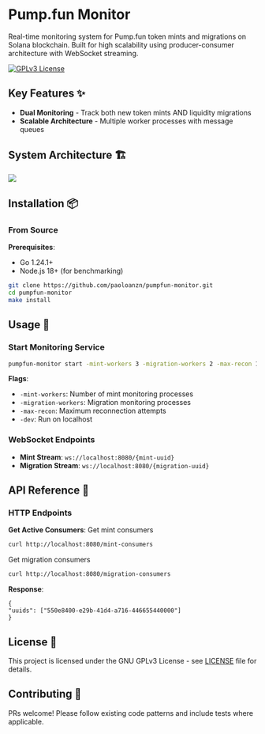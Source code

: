 # Pump.fun Monitor

Real-time monitoring system for Pump.fun token mints and migrations on Solana blockchain. Built for high scalability using producer-consumer architecture with WebSocket streaming.

[![GPLv3 License](https://img.shields.io/badge/License-GPL%20v3-green.svg)](https://opensource.org/licenses/)

## Key Features ✨
- **Dual Monitoring** - Track both new token mints AND liquidity migrations
- **Scalable Architecture** - Multiple worker processes with message queues

## System Architecture 🏗
[![](https://mermaid.ink/img/pako:eNp9ks1ugzAQhF_F8pkcypFDpQbyWxGpIlKl4hxcvAWLsEbGTlUlefcaKCStmtxmR59nV9490kwJoAHNNa8Lso0YPqVbVQKSWKIhsUJplN6RyeTxtIFPUrUuHABNcyLTtIegaXgO5MWChR3D0Nkuz0iFvwMu9pAQXaN_YqbtGzLre7zCe6KyEgxJQB9Ak4eRmN8g_JFY3CA2jog6Ynk1x7-temx1D_NHbH0Pa5vOOuw5Dfey_QfnzHuH4WIQy0GsBrEeBEPq0Qp0xaVwuzsyJIRRU0AFjAZOCq5LRhmeHcetUckXZjQw2oJHtbJ5QYMPvm9cZWvBDUSSu3mr0a05vil1qUG0S4z7U-kuxnMX0zb_yQQUoENl0dDAP38DcUPH9w?type=png)](https://mermaid.live/edit#pako:eNp9ks1ugzAQhF_F8pkcypFDpQbyWxGpIlKl4hxcvAWLsEbGTlUlefcaKCStmtxmR59nV9490kwJoAHNNa8Lso0YPqVbVQKSWKIhsUJplN6RyeTxtIFPUrUuHABNcyLTtIegaXgO5MWChR3D0Nkuz0iFvwMu9pAQXaN_YqbtGzLre7zCe6KyEgxJQB9Ak4eRmN8g_JFY3CA2jog6Ynk1x7-temx1D_NHbH0Pa5vOOuw5Dfey_QfnzHuH4WIQy0GsBrEeBEPq0Qp0xaVwuzsyJIRRU0AFjAZOCq5LRhmeHcetUckXZjQw2oJHtbJ5QYMPvm9cZWvBDUSSu3mr0a05vil1qUG0S4z7U-kuxnMX0zb_yQQUoENl0dDAP38DcUPH9w)
## Installation 📦

### From Source
**Prerequisites**:
- Go 1.24.1+
- Node.js 18+ (for benchmarking)

```bash
git clone https://github.com/paoloanzn/pumpfun-monitor.git
cd pumpfun-monitor
make install
```

## Usage 🚦

### Start Monitoring Service
```bash
pumpfun-monitor start -mint-workers 3 -migration-workers 2 -max-recon 100
```

**Flags**:
- `-mint-workers`: Number of mint monitoring processes
- `-migration-workers`: Migration monitoring processes
- `-max-recon`: Maximum reconnection attempts
- `-dev`: Run on localhost

### WebSocket Endpoints
- **Mint Stream**: `ws://localhost:8080/{mint-uuid}`
- **Migration Stream**: `ws://localhost:8080/{migration-uuid}`

## API Reference 📡

### HTTP Endpoints
**Get Active Consumers**:
Get mint consumers
```bash
curl http://localhost:8080/mint-consumers
```

Get migration consumers
```bash
curl http://localhost:8080/migration-consumers
```

**Response**:
```output
{
"uuids": ["550e8400-e29b-41d4-a716-446655440000"]
}
```

## License 📄
This project is licensed under the GNU GPLv3 License - see [LICENSE](LICENSE) file for details.

## Contributing 🤝
PRs welcome! Please follow existing code patterns and include tests where applicable.